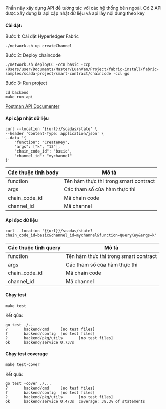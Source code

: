 Phần này xây dựng API để tương tác với các hệ thống bên ngoài. Có 2 API được xây dựng là api cập nhật dữ liệu và api lấy nội dung theo key

#### Cài đặt:

Bước 1: Cài đặt Hyperledger Fabric
```
./network.sh up createChannel
```

Bước 2: Deploy chaincode
```
./network.sh deployCC -ccn basic -ccp /Users/user/Documents/Master/LuanVan/Project/fabric-install/fabric-samples/scada-project/smart-contract/chaincode -ccl go
```

Bước 3: Run project
```
cd backend
make run_api
```

[Postman API Documenter](https://documenter.getpostman.com/view/6827911/2s9Xy3sBBT)

#### Api cập nhật dữ liệu
```
curl --location '{{url}}/scadas/state' \
--header 'Content-Type: application/json' \
--data '{
    "function": "CreateKey",
    "args": ["k", "13"],
    "chain_code_id": "basic",
    "channel_id": "mychannel"
}'
```
| Các thuộc tính body | Mô tả |
|------------|-------|
| function | Tên hàm thực thi trong smart contract|
| args     | Các tham số của hàm thực thi |
| chain_code_id | Mã chain code |
| channel_id | Mã channel |

#### Api đọc dữ liệu
```
curl --location '{{url}}/scadas/state?chain_code_id=basic&channel_id=mychannel&function=QueryKey&args=k'
```
| Các thuộc tính query | Mô tả |
|------------|-------|
| function | Tên hàm thực thi trong smart contract|
| args     | Các tham số của hàm thực thi |
| chain_code_id | Mã chain code |
| channel_id | Mã channel |


#### Chạy test

```
make test
```
Kết qủa:
```
go test ./...
?       backend/cmd     [no test files]
?       backend/config  [no test files]
?       backend/pkg/utils       [no test files]
ok      backend/service 0.737s
```

#### Chạy test coverage
```
make test-cover
```

Kết quả:
```
go test -cover ./...
?       backend/cmd     [no test files]
?       backend/config  [no test files]
?       backend/pkg/utils       [no test files]
ok      backend/service 0.473s  coverage: 38.3% of statements
```